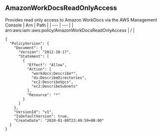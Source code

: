
## AmazonWorkDocsReadOnlyAccess
Provides read only access to Amazon WorkDocs via the AWS Management Console
| Arn | Path |
| --- | --- |
| arn:aws:iam::aws:policy/AmazonWorkDocsReadOnlyAccess | / |
```
{
  "PolicyVersion": {
    "Document": {
      "Version": "2012-10-17",
      "Statement": [
        {
          "Effect": "Allow",
          "Action": [
            "workdocs:Describe*",
            "ds:DescribeDirectories",
            "ec2:DescribeVpcs",
            "ec2:DescribeSubnets"
          ],
          "Resource": "*"
        }
      ]
    },
    "VersionId": "v1",
    "IsDefaultVersion": true,
    "CreateDate": "2020-01-08T23:49:59+00:00"
  }
}
```
